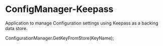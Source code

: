 # ConfigManager-Keepass
Application to manage Configuration settings using Keepass as a backing data store.

ConfigurationManager.GetKeyFromStore(KeyName);

